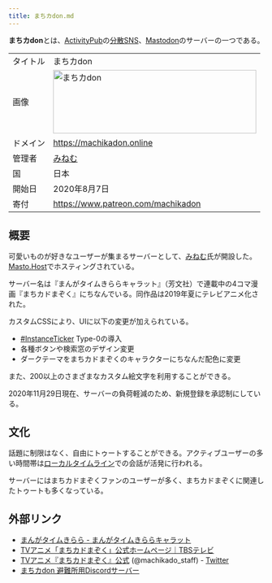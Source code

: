 ```yaml
---
title: まちカdon.md
---
```

<div>

**まちカdon**とは、[ActivityPub](/ActivityPub "ActivityPub")の[分散SNS](/%E5%88%86%E6%95%A3SNS "分散SNS")、[Mastodon](/Mastodon "Mastodon")のサーバーの一つである。

|          |                                                                                                                                                                                                                                                                                                                                                             |
|----------|-------------------------------------------------------------------------------------------------------------------------------------------------------------------------------------------------------------------------------------------------------------------------------------------------------------------------------------------------------------|
| タイトル | まちカdon                                                                                                                                                                                                                                                                                                                                                   |
| 画像     | [<img src="/images/thumb/4/4f/E1e900303784932f.png/400px-E1e900303784932f.png" srcset="/images/thumb/4/4f/E1e900303784932f.png/600px-E1e900303784932f.png 1.5x, /images/thumb/4/4f/E1e900303784932f.png/800px-E1e900303784932f.png 2x" width="400" height="125" alt="まちカdon" />](/%E3%83%95%E3%82%A1%E3%82%A4%E3%83%AB:E1e900303784932f.png "まちカdon") |
| ドメイン | <a href="https://machikadon.online" rel="nofollow">https://machikadon.online</a>                                                                                                                                                                                                                                                                            |
| 管理者   | <a href="https://machikadon.online/@Minemu483K" rel="nofollow">みねむ</a>                                                                                                                                                                                                                                                                                   |
| 国       | 日本                                                                                                                                                                                                                                                                                                                                                        |
| 開始日   | 2020年8月7日                                                                                                                                                                                                                                                                                                                                                |
| 寄付     | <a href="https://www.patreon.com/machikadon" rel="nofollow">https://www.patreon.com/machikadon</a>                                                                                                                                                                                                                                                          |

  

## 概要

可愛いものが好きなユーザーが集まるサーバーとして、<a href="https://machikadon.online/@Minemu483K" rel="nofollow">みねむ</a>氏が開設した。[Masto.Host](/Masto.Host "Masto.Host")でホスティングされている。

サーバー名は『まんがタイムきららキャラット』（芳文社）で連載中の4コマ漫画『まちカドまぞく』にちなんでいる。同作品は2019年夏にテレビアニメ化された。

カスタムCSSにより、UIに以下の変更が加えられている。

-   [\#InstanceTicker](/InstanceTicker "InstanceTicker") Type-0の導入
-   各種ボタンや検索窓のデザイン変更
-   ダークテーマをまちカドまぞくのキャラクターにちなんだ配色に変更

また、200以上のさまざまなカスタム絵文字を利用することができる。

2020年11月29日現在、サーバーの負荷軽減のため、新規登録を承認制にしている。

## 文化

話題に制限はなく、自由にトゥートすることができる。アクティブユーザーの多い時間帯は[ローカルタイムライン](/%E3%83%AD%E3%83%BC%E3%82%AB%E3%83%AB%E3%82%BF%E3%82%A4%E3%83%A0%E3%83%A9%E3%82%A4%E3%83%B3 "ローカルタイムライン")での会話が活発に行われる。

サーバーにはまちカドまぞくファンのユーザーが多く、まちカドまぞくに関連したトゥートも多くなっている。

## 外部リンク

-   <a href="http://www.dokidokivisual.com/magazine/carat/" rel="nofollow">まんがタイムきらら - まんがタイムきららキャラット</a>
-   <a href="https://www.tbs.co.jp/anime/machikado/" rel="nofollow">TVアニメ「まちカドまぞく」公式ホームページ｜TBSテレビ</a>
-   <a href="https://twitter.com/machikado_staff" rel="nofollow">TVアニメ『まちカドまぞく』公式</a> (@machikado_staff) - [Twitter](/Twitter "Twitter")
-   <a href="https://discord.gg/qWwtB4E" rel="nofollow">まちカdon 避難所用Discordサーバー</a>

</div>
